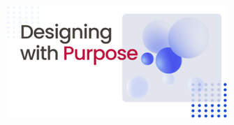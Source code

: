 ![hero-svg](_static/assets/hero.svg "designing-with-purpose-banner")

<!---
## Design Ops Case Studies

(cards-clicable)=
::::{grid} 2
:gutter: 4

:::{grid-item-card}  
:link: abds.html
Design System
^^^
![autobahn-logo](_static/assets/autobahn-logo.svg "autobahn-logo")
+++
Cyber security Management SaaS.
:::
:::{grid-item-card}  
:link: ab-ops.html
Design Team Operations
^^^
![autobahn-logo](_static/assets/autobahn-logo.svg "autobahn-logo")
+++
Cyber security Management SaaS.
::::

---

## Product Design Case studies

(cards-clicable)=
::::{grid} 2
:gutter: 4

:::{grid-item-card}  
:link: asteroidos.html
Usability, User Experience & Product Design
^^^
![asteroidos-logo](_static/assets/asteroidos-logo.svg "asteroidos-logo")
+++
Smartwach Operating System.
:::
:::{grid-item-card}  
:link: viffie.html
Research, User Experience & Product Design
^^^
![viffie-logo](_static/assets/viffie-logo.svg "viffie-logo")
+++
Remote work &  productivity tool.
:::
::::

---

## Data Analytics Case Studies

(cards-clicable)=
::::{grid} 2
:gutter: 4

:::{grid-item-card}  
:link: influenza.html
Data Research, Analysis & Visualization 
^^^
![influenza-logo](_static/assets/influenza-logo.svg "influenza-logo")
+++
Data Analysis to predict medical staff allocation.
:::
:::{grid-item-card}  
:link: instacart.html   
E-commerce Business Analysis & Visualization
^^^
![instacart-logo](_static/assets/instacart-logo.svg "instacart-logo")
+++
instacart dataset analysis for sales & marketing.
:::
::::

--!>

